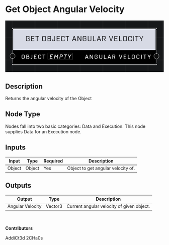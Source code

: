 # Get Object Angular Velocity
![](../../../.gitbook/assets/get-object-angular-velocity.png)

## Description
Returns the angular velocity of the Object

## Node Type
Nodes fall into two basic categories: Data and Execution. This node supplies Data for an Execution node.

## Inputs
| Input | Type | Required | Description |
|------------------|------------------|----------|--------------------------------------------------------------|
| Object | Object | Yes | Object to get angular velocity of. |

## Outputs
| Output | Type | Description |
|------------------|------------------|--------------------------------------------------------------|
| Angular Velocity | Vector3 | Current angular velocity of given object. |

\
\
**Contributors**

AddiCt3d 2CHa0s